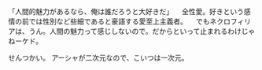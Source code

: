 「人間的魅力があるなら、俺は誰だろうと大好きだ」
　全性愛。好きという感情の前では性別など些細であると豪語する愛至上主義者。
　でもネクロフィリアは、うん。人間の魅力って感じしないので。だからといって止まれるわけじゃねーケド。


せんつかい。
アーシャが二次元なので、こいつは一次元。
